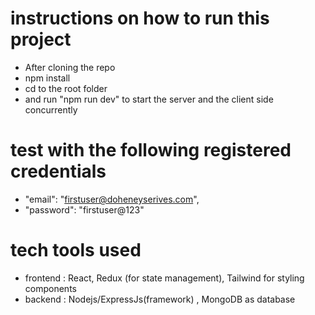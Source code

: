 
# instructions on how to run this project
- After cloning the repo
- npm install
- cd to the root folder
- and run "npm run dev" to start the server and the client side concurrently

# test with the following registered credentials
- "email": "firstuser@doheneyserives.com",
- "password": "firstuser@123"

# tech tools used 
- frontend
: React, Redux (for state management), Tailwind for styling components
- backend
: Nodejs/ExpressJs(framework) , MongoDB as database

